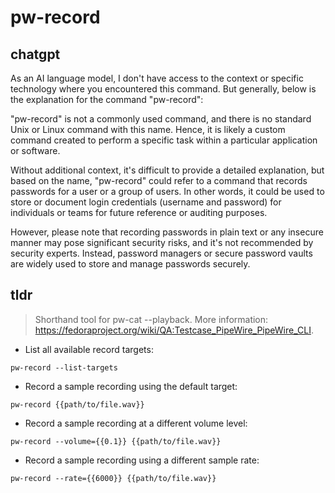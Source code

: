 # pw-record 
## chatgpt 
As an AI language model, I don't have access to the context or specific technology where you encountered this command. But generally, below is the explanation for the command "pw-record":

"pw-record" is not a commonly used command, and there is no standard Unix or Linux command with this name. Hence, it is likely a custom command created to perform a specific task within a particular application or software.

Without additional context, it's difficult to provide a detailed explanation, but based on the name, "pw-record" could refer to a command that records passwords for a user or a group of users. In other words, it could be used to store or document login credentials (username and password) for individuals or teams for future reference or auditing purposes.

However, please note that recording passwords in plain text or any insecure manner may pose significant security risks, and it's not recommended by security experts. Instead, password managers or secure password vaults are widely used to store and manage passwords securely. 

## tldr 
 
> Shorthand tool for pw-cat --playback.
> More information: <https://fedoraproject.org/wiki/QA:Testcase_PipeWire_PipeWire_CLI>.

- List all available record targets:

`pw-record --list-targets`

- Record a sample recording using the default target:

`pw-record {{path/to/file.wav}}`

- Record a sample recording at a different volume level:

`pw-record --volume={{0.1}} {{path/to/file.wav}}`

- Record a sample recording using a different sample rate:

`pw-record --rate={{6000}} {{path/to/file.wav}}`

